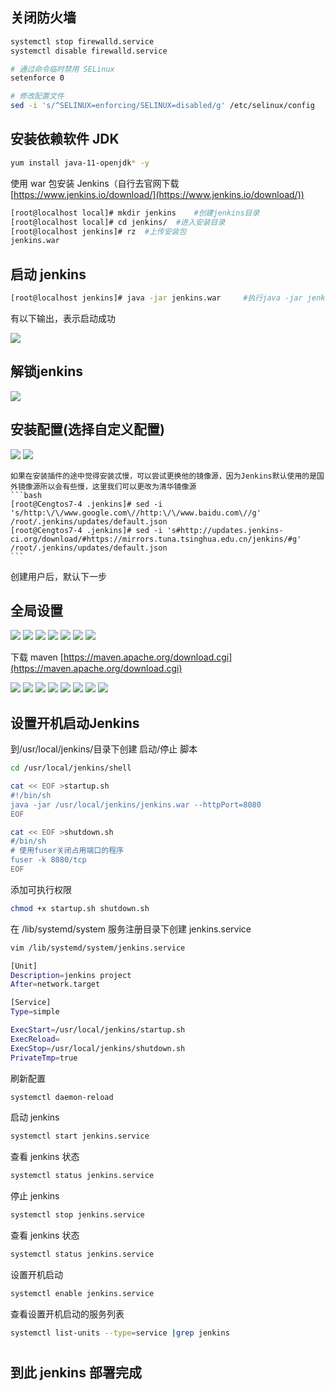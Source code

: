 ## 关闭防火墙

```bash
systemctl stop firewalld.service
systemctl disable firewalld.service
```
```bash
# 通过命令临时禁用 SELinux
setenforce 0

# 修改配置文件
sed -i 's/^SELINUX=enforcing/SELINUX=disabled/g' /etc/selinux/config
```

## 安装依赖软件 JDK
  ```bash
 yum install java-11-openjdk* -y
  ```
  使用 war 包安装 Jenkins（自行去官网下载 [https://www.jenkins.io/download/](https://www.jenkins.io/download/))
  
  ```bash
[root@localhost local]# mkdir jenkins    #创建jenkins目录
[root@localhost local]# cd jenkins/  #进入安装目录
[root@localhost jenkins]# rz  #上传安装包
jenkins.war
  ```
## 启动 jenkins
 ```bash
 [root@localhost jenkins]# java -jar jenkins.war     #执行java -jar jenkins.war 即可前台启动
 ```
  有以下输出，表示启动成功
 
 ![](./media/jenkins启动成功.png)
 
 
 ## 解锁jenkins
 
 ![](./media/解锁jenkins.png)

## 安装配置(选择自定义配置)

![](./media/图片1.png)
![](./media/图片2.png)

    如果在安装插件的途中觉得安装忒慢，可以尝试更换他的镜像源，因为Jenkins默认使用的是国外镜像源所以会有些慢，这里我们可以更改为清华镜像源
    ```bash
    [root@Cengtos7-4 .jenkins]# sed -i 's/http:\/\/www.google.com\//http:\/\/www.baidu.com\//g' /root/.jenkins/updates/default.json
    [root@Cengtos7-4 .jenkins]# sed -i 's#http://updates.jenkins-ci.org/download/#https://mirrors.tuna.tsinghua.edu.cn/jenkins/#g' /root/.jenkins/updates/default.json
    ```
  创建用户后，默认下一步  
    
 ## 全局设置
 ![](./media/图片5.png)
 ![](./media/图片6.png)
 ![](./media/图片7.png)
 ![](./media/图片8.png)
 ![](./media/图片9.png)
 ![](./media/图片10.png)
 ![](./media/图片11.png)
 
  下载 maven [https://maven.apache.org/download.cgi](https://maven.apache.org/download.cgi)
  
 ![](./media/图片12.png)
 ![](./media/图片13.png)
 ![](./media/图片14.png)
 ![](./media/图片15.png)
 ![](./media/图片16.png)
 ![](./media/图片17.png)
 ![](./media/图片18.png)
 ![](./media/图片19.png)
 
 ## 设置开机启动Jenkins
 
到/usr/local/jenkins/目录下创建 启动/停止 脚本

```bash
cd /usr/local/jenkins/shell

```

```bash
cat << EOF >startup.sh
#!/bin/sh
java -jar /usr/local/jenkins/jenkins.war --httpPort=8080
EOF
```



``` bash
cat << EOF >shutdown.sh
#/bin/sh
# 使用fuser关闭占用端口的程序
fuser -k 8080/tcp
EOF
```



添加可执行权限

 ```bash
 chmod +x startup.sh shutdown.sh
 ```

 在 /lib/systemd/system 服务注册目录下创建 jenkins.service

 ```bash
 vim /lib/systemd/system/jenkins.service
 ```

 ```bash
[Unit]
Description=jenkins project
After=network.target

[Service]
Type=simple

ExecStart=/usr/local/jenkins/startup.sh
ExecReload=
ExecStop=/usr/local/jenkins/shutdown.sh
PrivateTmp=true
 ```

 刷新配置

 ```bash
 systemctl daemon-reload
 ```

启动 jenkins

```bash
systemctl start jenkins.service
```



查看 jenkins 状态

``` bash
systemctl status jenkins.service
```



停止 jenkins 

``` bash
systemctl stop jenkins.service
```



查看 jenkins 状态

``` bash
systemctl status jenkins.service
```



设置开机启动

 ```bash
 systemctl enable jenkins.service
 ```

 

查看设置开机启动的服务列表

 ```bash
 systemctl list-units --type=service |grep jenkins
 ```


 # 
## 到此 jenkins 部署完成



